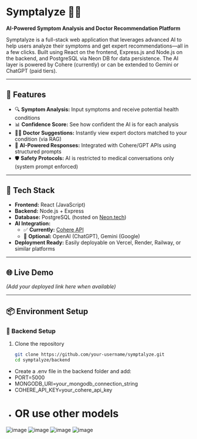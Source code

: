 # Symptalyze 🧠💬

**AI-Powered Symptom Analysis and Doctor Recommendation Platform**

Symptalyze is a full-stack web application that leverages advanced AI to help users analyze their symptoms and get expert recommendations—all in a few clicks. Built using React on the frontend, Express.js and Node.js on the backend, and PostgreSQL via Neon DB for data persistence. The AI layer is powered by Cohere (currently) or can be extended to Gemini or ChatGPT (paid tiers).

---

## 🚀 Features

- 🔍 **Symptom Analysis:** Input symptoms and receive potential health conditions
- 📊 **Confidence Score:** See how confident the AI is for each analysis
- 👨‍⚕️ **Doctor Suggestions:** Instantly view expert doctors matched to your condition (via RAG)
- 🧠 **AI-Powered Responses:** Integrated with Cohere/GPT APIs using structured prompts
- 🛡️ **Safety Protocols:** AI is restricted to medical conversations only (system prompt enforced)

---

## 🧰 Tech Stack

- **Frontend:** React (JavaScript)
- **Backend:** Node.js + Express
- **Database:** PostgreSQL (hosted on [Neon.tech](https://neon.tech))
- **AI Integration:**  
  - ✅ **Currently:** [Cohere API](https://cohere.com/)  
  - 🔁 **Optional:** OpenAI (ChatGPT), Gemini (Google)
- **Deployment Ready:** Easily deployable on Vercel, Render, Railway, or similar platforms

---

## 🌐 Live Demo

_(Add your deployed link here when available)_

---

## 📦 Environment Setup

### 🔧 Backend Setup

1. Clone the repository  
   ```bash
   git clone https://github.com/your-username/symptalyze.git
   cd symptalyze/backend

- Create a .env file in the backend folder and add:
- PORT=5000
- MONGODB_URI=your_mongodb_connection_string
- COHERE_API_KEY=your_cohere_api_key
- # OR use other models


![image](https://github.com/user-attachments/assets/20603b2d-d8f3-46d7-a8f7-a135a8ffe86c)
![image](https://github.com/user-attachments/assets/ea986584-07bd-45c7-8d04-b160f6e9f0aa)
![image](https://github.com/user-attachments/assets/d4fd6e4e-947a-4acc-9e28-6587644c0632)
![image](https://github.com/user-attachments/assets/2c3e2edc-17c5-4710-87b3-eefd0eb28ed0)


